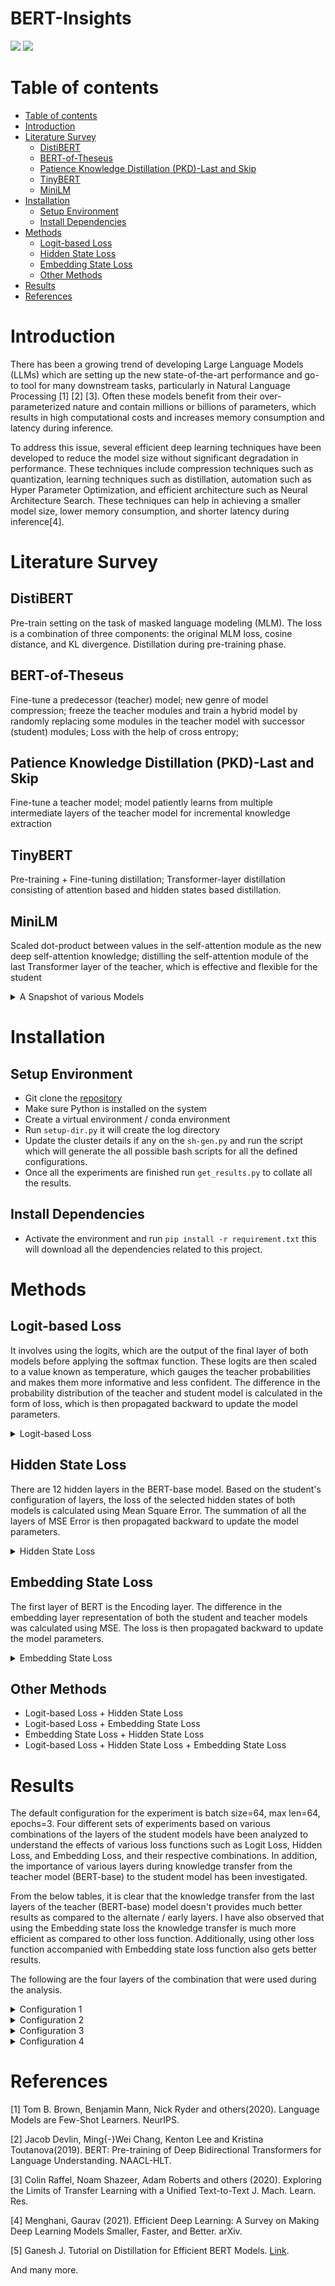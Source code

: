 <h1>BERT-Insights</h1>

![](https://img.shields.io/badge/Python-14354C?style=for-the-badge&logo=python&logoColor=white)
![](https://img.shields.io/badge/Version-1.0.0-green)

Table of contents
=================

<!--ts-->

- [Table of contents](#table-of-contents)
- [Introduction](#introduction)
- [Literature Survey](#literature-survey)
  - [DistiBERT](#distibert)
  - [BERT-of-Theseus](#bert-of-theseus)
  - [Patience Knowledge Distillation (PKD)-Last and Skip](#patience-knowledge-distillation-pkd-last-and-skip)
  - [TinyBERT](#tinybert)
  - [MiniLM](#minilm)
- [Installation](#installation)
  - [Setup Environment](#setup-environment)
  - [Install Dependencies](#install-dependencies)
- [Methods](#methods)
  - [Logit-based Loss](#logit-based-loss)
  - [Hidden State Loss](#hidden-state-loss)
  - [Embedding State Loss](#embedding-state-loss)
  - [Other Methods](#other-methods)
- [Results](#results)
- [References](#references)

<!--te-->

# Introduction

There has been a growing trend of developing Large Language Models (LLMs) which are setting up the new state-of-the-art performance and go-to tool for many downstream tasks, particularly in Natural Language Processing [1] [2] [3]. Often these models benefit from their over-parameterized nature and contain millions or billions of parameters, which results in high computational costs and increases memory consumption and latency during inference.

To address this issue, several efficient deep learning techniques have been developed to reduce the model size without significant degradation in performance. These techniques include compression techniques such as quantization, learning techniques such as distillation, automation such as Hyper Parameter Optimization, and efficient architecture such as Neural Architecture Search. These techniques can help in achieving a smaller model size, lower memory consumption, and shorter latency during inference[4].

# Literature Survey

## DistiBERT

Pre-train setting on the task of masked language modeling (MLM). The loss is a combination of three components: the original MLM loss, cosine distance, and KL divergence. Distillation during pre-training phase.

## BERT-of-Theseus

Fine-tune a predecessor (teacher) model; new genre of model compression; freeze the teacher modules and train a hybrid model by randomly replacing some modules in the teacher model with successor (student) modules; Loss with the help of cross entropy;

## Patience Knowledge Distillation (PKD)-Last and Skip

Fine-tune a teacher model; model patiently learns from multiple intermediate layers of the teacher model for incremental knowledge extraction

## TinyBERT

Pre-training + Fine-tuning distillation;  Transformer-layer distillation consisting of attention based and hidden states based distillation.

## MiniLM

Scaled dot-product between values in the self-attention module as the new deep self-attention knowledge; distilling the self-attention module of the last Transformer layer of the teacher, which is effective and flexible for the student

<details>
  <summary>A Snapshot of various Models</summary>
      <img src="assets/lit-survey.png" width="200"/>
      <h6>Image Source: https://arxiv.org/pdf/2202.07105.pdf</h6>
  </details>

# Installation

## Setup Environment

- Git clone the [repository](https://github.com/amandalmia14/bert-insights)
- Make sure Python is installed on the system
- Create a virtual environment / conda environment
- Run `setup-dir.py` it will create the log directory
- Update the cluster details if any on the `sh-gen.py` and run the script which will generate the all possible bash scripts for all the defined configurations.
- Once all the experiments are finished run `get_results.py` to collate all the results.

## Install Dependencies

- Activate the environment and run `pip install -r requirement.txt` this will download all the dependencies related to
  this project.

# Methods

## Logit-based Loss
It involves using the logits, which are the output of the final layer of both models before applying the softmax function. These logits are then scaled to a value known as temperature, which gauges the teacher probabilities and makes them more informative and less confident. The difference in the probability distribution of the teacher and student model is calculated in the form of loss, which is then propagated backward to update the model parameters.
<details>
<summary>Logit-based Loss</summary>
     <img src="assets/logitloss.png"/>
</details>

## Hidden State Loss
There are 12 hidden layers in the BERT-base model. Based on the student's configuration of layers, the loss of the selected hidden states of both models is calculated using Mean Square Error. The summation of all the layers of MSE Error is then propagated backward to update the model parameters.
<details>
<summary>Hidden State Loss</summary>
<img src="assets/hidden.png"/>
</details>

## Embedding State Loss
The first layer of BERT is the Encoding layer. The difference in the embedding layer representation of both the student and teacher models was calculated using MSE. The loss is then propagated backward to update the model parameters.
<details>
<summary>Embedding State Loss</summary>
     <img src="assets/embedded.png"/>
</details>

## Other Methods
- Logit-based Loss + Hidden State Loss
- Logit-based Loss + Embedding State Loss
- Embedding State Loss + Hidden State Loss
- Logit-based Loss + Hidden State Loss + Embedding State Loss

# Results

The default configuration for the experiment is batch size=64, max len=64, epochs=3. Four different sets of experiments based on various combinations of the layers of the student models have been analyzed to understand the effects of various loss functions such as Logit Loss, Hidden Loss, and Embedding Loss, and their respective combinations. In addition, the importance of various layers during knowledge transfer from the teacher model (BERT-base) to the student model has been investigated. 

From the below tables, it is clear that the knowledge transfer from the last layers of the teacher (BERT-base) model doesn't provides much better results as compared to the alternate / early layers. I have also observed that using the Embedding state loss the knowledge transfer is much more efficient as compared to other loss function. Additionally, using other loss function accompanied with Embedding state loss function also gets better results. 

The following are the four layers of the combination that were used during the analysis.

<details>
<summary>Configuration 1</summary>
     Every third layers of the teacher model (indexing from 0) i.e. {2,5,8,11}
     <br/> 
     <img src="assets/config1.png"/>
</details>

<details>
<summary>Configuration 2</summary>
     Last 4 layers, i.e. {8,9,10,11}
     <br/> 
     <img src="assets/config2.png"/>
</details>

<details>
<summary>Configuration 3</summary>
      Third, fifth and last two layers of the teacher model, i.e. {2,5,10,11}
      <br/> 
     <img src="assets/config3.png"/>
</details>

<details>
<summary>Configuration 4</summary>
     First four layers of the teacher model, i.e. {0,1,2,3}
     <br/> 
     <img src="assets/config4.png"/>
</details>


# References
<a id="1">[1]</a> 
Tom B. Brown, Benjamin Mann, Nick Ryder and others(2020). 
Language Models are Few-Shot Learners. 
NeurIPS.

<a id="2">[2]</a> 
Jacob Devlin, Ming{-}Wei Chang, Kenton Lee and Kristina Toutanova(2019). 
BERT: Pre-training of Deep Bidirectional Transformers for Language Understanding. 
NAACL-HLT.

<a id="3">[3]</a> 
Colin Raffel, Noam Shazeer, Adam Roberts and others (2020). 
Exploring the Limits of Transfer Learning with a Unified Text-to-Text
J. Mach. Learn. Res.

<a id="4">[4]</a> 
Menghani, Gaurav (2021). 
Efficient Deep Learning: A Survey on Making Deep Learning Models Smaller, Faster, and Better.
arXiv.

<a id="5">[5]</a> 
Ganesh J. 
Tutorial on Distillation for Efficient BERT Models.
[Link](https://github.com/UBC-NLP/dl-nlp-rg/blob/master/tutorial/20221031_distillation_for_bert.ipynb).

And many more.
